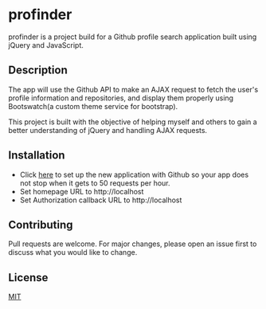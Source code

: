# profinder

profinder is a project build for a Github profile search application built using jQuery and JavaScript.

## Description

The app will use the Github API to make an AJAX request to fetch the user's profile information and repositories, and display them properly using Bootswatch(a custom theme service for bootstrap). 

This project is built with the objective of helping myself and others to gain a better understanding of jQuery and handling AJAX requests.

## Installation

- Click  [here](https://github.com/settings/application/new) to set up the new application with Github so your app does not stop when it gets to 50 requests per hour.
- Set homepage URL to http://localhost
- Set Authorization callback URL to http://localhost


## Contributing
Pull requests are welcome. For major changes, please open an issue first to discuss what you would like to change.

## License
[MIT](https://choosealicense.com/licenses/mit/)
